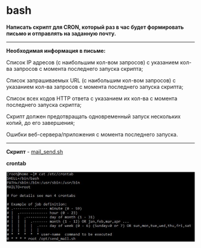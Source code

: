 # bash

<b>Написать скрипт для CRON, который раз в час будет формировать письмо и отправлять на заданную почту.</b>
___
<b>Необходимая информация в письме:</b>

Список IP адресов (с наибольшим кол-вом запросов) с указанием кол-ва запросов c момента последнего запуска скрипта;

Список запрашиваемых URL (с наибольшим кол-вом запросов) с указанием кол-ва запросов c момента последнего запуска скрипта;

Список всех кодов HTTP ответа с указанием их кол-ва с момента последнего запуска скрипта;

Скрипт должен предотвращать одновременный запуск нескольких копий, до его завершения;

Ошибки веб-сервера/приложения c момента последнего запуска.
___
<p><b>Скрипт</b> - <a href="https://github.com/kureshtar/otus_linux_administrator/blob/main/HomeWork10_bash/mail_send.sh">mail_send.sh</a>

<p><b>crontab</b></p>
  
![img_1](https://github.com/kureshtar/otus_linux_administrator/blob/main/HomeWork10_bash/images/img1.JPG)


